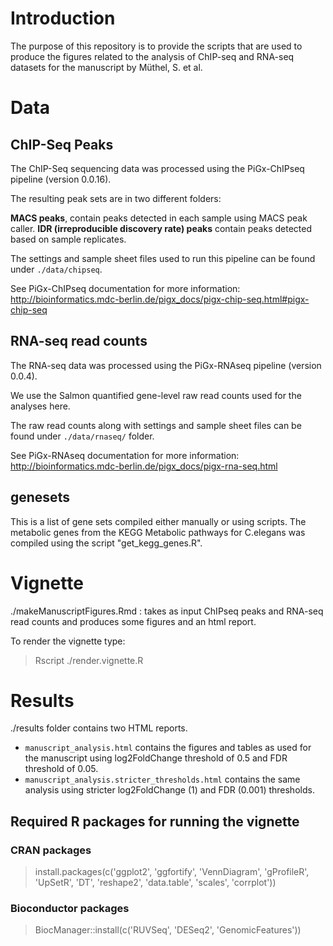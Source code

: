 # Introduction

The purpose of this repository is to provide the scripts that are used to produce the figures related to the analysis of ChIP-seq and RNA-seq datasets for the manuscript 
by Müthel, S. et al. 

# Data 

## ChIP-Seq Peaks
The ChIP-Seq sequencing data was processed using the PiGx-ChIPseq pipeline (version 0.0.16). 

The resulting peak sets are in two different folders:
 
**MACS peaks**, contain peaks detected in each sample using MACS peak caller. 
**IDR (irreproducible discovery rate) peaks** contain peaks detected based on sample replicates. 

The settings and sample sheet files used to run this pipeline can be found under `./data/chipseq`. 

See PiGx-ChIPseq documentation for more information: http://bioinformatics.mdc-berlin.de/pigx_docs/pigx-chip-seq.html#pigx-chip-seq

## RNA-seq read counts 

The RNA-seq data was processed using the PiGx-RNAseq pipeline (version 0.0.4). 

We use the Salmon quantified gene-level raw read counts used for the analyses here. 

The raw read counts along with settings and sample sheet files can be found under `./data/rnaseq/` folder. 

See PiGx-RNAseq documentation for more information: http://bioinformatics.mdc-berlin.de/pigx_docs/pigx-rna-seq.html

## genesets

This is a list of gene sets compiled either manually or using scripts. The metabolic genes from the KEGG Metabolic pathways for C.elegans was compiled using the script "get_kegg_genes.R". 

# Vignette

./makeManuscriptFigures.Rmd : takes as input ChIPseq peaks and RNA-seq read counts and produces some figures and an html report. 

To render the vignette type:

> Rscript ./render.vignette.R

# Results

./results folder contains two HTML reports. 

- `manuscript_analysis.html` contains the figures and tables as used for the manuscript using log2FoldChange threshold of 0.5 and FDR threshold of 0.05. 
- `manuscript_analysis.stricter_thresholds.html` contains the same analysis using stricter log2FoldChange (1) and FDR (0.001) thresholds. 


## Required R packages for running the vignette

### CRAN packages

> install.packages(c('ggplot2', 'ggfortify', 'VennDiagram', 'gProfileR', 'UpSetR', 'DT', 'reshape2', 'data.table', 'scales', 'corrplot'))


### Bioconductor packages 

> BiocManager::install(c('RUVSeq', 'DESeq2', 'GenomicFeatures'))





